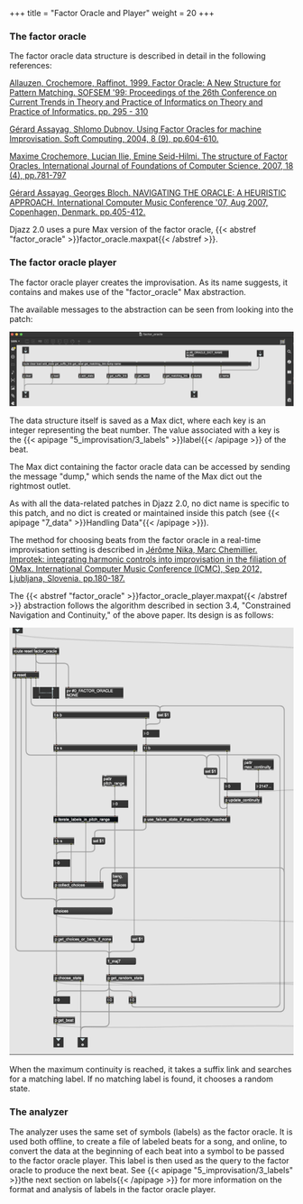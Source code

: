 +++
title = "Factor Oracle and Player"
weight = 20
+++


### The factor oracle

The factor oracle data structure is described in detail in the following references:

[Allauzen, Crochemore, Raffinot. 1999. Factor Oracle: A New Structure for Pattern Matching. SOFSEM '99: Proceedings of the 26th Conference on Current Trends in Theory and Practice of Informatics on Theory and Practice of Informatics. pp. 295 - 310](https://hal.science/hal-00619846v1/document)

[Gérard Assayag, Shlomo Dubnov. Using Factor Oracles for machine Improvisation. Soft Computing, 2004, 8 (9), pp.604-610.](https://hal.science/hal-01161221v1/document)

[Maxime Crochemore, Lucian Ilie, Emine Seid-Hilmi. The structure of Factor Oracles. International Journal of Foundations of Computer Science, 2007, 18 (4), pp.781-797](https://hal.science/hal-00619689/)

[Gérard Assayag, Georges Bloch. NAVIGATING THE ORACLE: A HEURISTIC APPROACH. International Computer Music Conference '07, Aug 2007, Copenhagen, Denmark. pp.405-412.](https://hal.science/hal-01161388/document)


Djazz 2.0 uses a pure Max version of the factor oracle, {{< abstref "factor_oracle" >}}factor_oracle.maxpat{{< /abstref >}}. 

### The factor oracle player

The factor oracle player creates the improvisation. As its name suggests, it contains and makes use of the "factor_oracle" Max abstraction. 

The available messages to the abstraction can be seen from looking into the patch:

![factor oracle](images/factor_oracle.png)

The data structure itself is saved as a Max dict, where each key is an integer representing the beat number. The value associated with a key is the {{< apipage "5_improvisation/3_labels" >}}label{{< /apipage >}} of the beat. 

The Max dict containing the factor oracle data can be accessed by sending the message "dump," which sends the name of the Max dict out the rightmost outlet.

As with all the data-related patches in Djazz 2.0, no dict name is specific to this patch, and no dict is created or maintained inside this patch (see {{< apipage "7_data" >}}Handling Data"{{< /apipage >}}).


The method for choosing beats from the factor oracle in a real-time improvisation setting is described in [Jérôme Nika, Marc Chemillier. Improtek: integrating harmonic controls into improvisation in the filiation of OMax. International Computer Music Conference (ICMC), Sep 2012, Ljubljana, Slovenia. pp.180-187.](https://hal.sorbonne-universite.fr/hal-01059330v1)

The {{< abstref "factor_oracle" >}}factor_oracle_player.maxpat{{< /abstref >}} abstraction follows the algorithm described in section 3.4, "Constrained Navigation and Continuity," of the above paper. Its design is as follows:

![factor oracle player](images/factor_oracle_player.png)

When the maximum continuity is reached, it takes a suffix link and searches for a matching label. If no matching label is found, it chooses a random state.

### The analyzer

The analyzer uses the same set of symbols (labels) as the factor oracle. It is used both offline, to create a file of labeled beats for a song, and online, to convert the data at the beginning of each beat into a symbol to be passed to the factor oracle player. 
This label is then used as the query to the factor oracle to produce the next beat. See {{< apipage "5_improvisation/3_labels" >}}the next section on labels{{< /apipage >}} for more information on the format and analysis of labels in the factor oracle player.